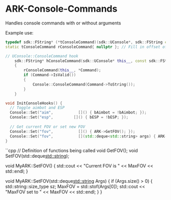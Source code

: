 # ARK-Console-Commands
Handles console commands with or without arguments

Example use:

```cpp
typedef sdk::FString* (*tConsoleCommand)(sdk::UConsole*, sdk::FString const&);
static tConsoleCommand rConsoleCommand{ nullptr }; // Fill in offset of function here

// UConsole::ConsoleCommand hook
	sdk::FString* hConsoleCommand(sdk::UConsole* this__, const sdk::FString* Command)
	{
		rConsoleCommand(this__, *Command);
		if (Command->IsValid())
		{ 
			Console::ConsoleCommand(Command->ToString());
		}
	}
```

```cpp
void InitConsoleHooks() {
  // Toggle aimbot and ESP
  Console::Set("aim",			[]() { bAimbot = !bAimbot; });
  Console::Set("esp",		  []() { bESP = !bESP; });
  
  // Get current FOV or set new FOV
  Console::Set("fov",			[]() { ARK->GetFOV(); });
  Console::Set("fov",			[](std::deque<std::string> args) { ARK->SetFOV(args); });
}
```

``cpp
// Definition of functions being called
void GetFOV();
void SetFOV(std::deque<std::string>);

void MyARK::SetFOV()
{
  std::cout << "Current FOV is " << MaxFOV << std::endl;
}

void MyARK::SetFOV(std::deque<std::string> Args)
{
  if (Args.size() > 0)
  {
    std::string::size_type sz;
    MaxFOV = std::stof(Args[0]);
    std::cout << "MaxFOV set to " << MaxFOV << std::endl;
  }
}
```
